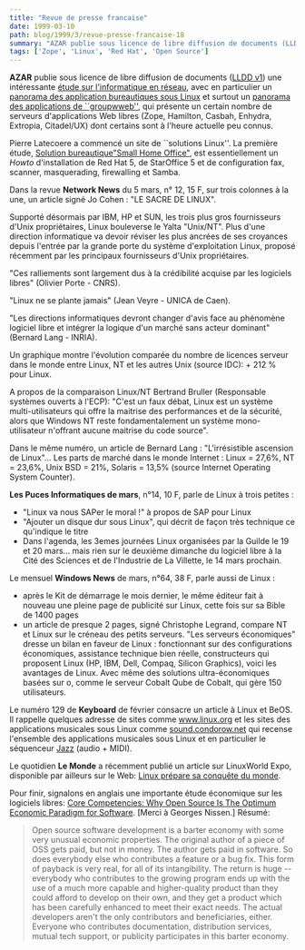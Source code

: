 ```yaml
---
title: "Revue de presse francaise"
date: 1999-03-10
path: blog/1999/3/revue-presse-francaise-18
summary: "AZAR publie sous licence de libre diffusion de documents (LLDD v1) une intéressante étude sur l'informatique en réseau, avec en particulier un panorama des application bureautiques sous Linux et surtout un panorama des applications de ``groupwweb'', qui présente un certain nombre de serveurs d'applications Web libres (Zope, Hamilton, Casbah, Enhydra, Extropia, Citadel/UX) dont certains sont à l'heure actuelle peu connus."
tags: ['Zope', 'Linux', 'Red Hat', 'Open Source']
---
```


<P><B>AZAR</B> publie sous licence de libre diffusion de documents
(<A HREF="http://pauillac.inria.fr/~lang/licence/lldd.html">LLDD v1</A>)
une intéressante <A HREF="http://b.azar.fr/etude1/etude1.html">étude
sur l'informatique en réseau</A>, avec en particulier un
<A HREF="http://b.azar.fr/etude1/e1-linux/e1-bureautique/e1-bureautique.html">panorama des application bureautiques sous Linux</A> et surtout un
<A HREF="http://b.azar.fr/etude1/e1-linux/e1-groupweb1/e1-groupweb1.html">panorama des applications de ``groupwweb''</A>, qui présente un certain nombre
de serveurs d'applications Web libres (Zope, Hamilton, Casbah, Enhydra,
Extropia, Citadel/UX) dont certains sont à l'heure actuelle peu connus.
</P>

<P>
Pierre Latecoere a commencé un site de ``solutions Linux''. La première
étude, <A HREF="http://services.worldnet.net/pml/soho.html">Solution
bureautique"Small Home Office"</A>, est essentiellement un <EM>Howto</EM>
d'installation de Red Hat 5, de StarOffice 5 et de configuration fax,
scanner, masquerading, firewalling et Samba.
</P>

<P>Dans la revue <B>Network News</B> du 5 mars, n° 12, 15 F, sur trois colonnes à
la une, un article signé Jo Cohen : "LE SACRE DE LINUX".</P>

<P>Supporté désormais par IBM, HP et SUN, les trois plus gros fournisseurs
d'Unix propriétaires, Linux bouleverse le Yalta "Unix/NT".
Plus d'une direction informatique va devoir réviser les plus ancrées de
ses croyances depuis l'entrée par la grande porte du système
d'exploitation Linux, proposé récemment par les principaux fournisseurs
d'Unix propriétaires.</P>

<P>"Ces ralliements sont largement dus à la crédibilité acquise par les
logiciels libres" (Olivier Porte - CNRS).</P>

<P>"Linux ne se plante jamais" (Jean Veyre - UNICA de Caen).</P>

<P>"Les directions informatiques devront changer d'avis face au phénomène
logiciel libre et intégrer la logique d'un marché sans acteur
dominant" (Bernard Lang - INRIA).</P>

<P>Un graphique montre l'évolution comparée du nombre de licences serveur
dans le monde entre Linux, NT et les autres Unix (source IDC): + 212 %
pour Linux.</P>

<P>A propos de la comparaison Linux/NT Bertrand Bruller (Responsable
systèmes ouverts à l'ECP): "C'est un faux débat, Linux est un système
multi-utilisateurs qui offre la maitrise des performances et de la
sécurité, alors que Windows NT reste fondamentalement un système
mono-utilisateur n'offrant aucune maitrise du code source".</P>

<P>Dans le même numéro, un article de Bernard Lang : "L'irrésistible
ascension de Linux"...
Les parts de marché dans le monde Internet : Linux = 27,6%, NT = 23,6%,
Unix BSD = 21%, Solaris = 13,5% (source Internet Operating System
Counter).</P>

<P><B>Les Puces Informatiques de mars</B>, n°14, 10 F, parle de Linux à trois
petites :</P>

<UL>

<LI>"Linux va nous SAPer le moral !" à propos de SAP pour Linux
<LI>"Ajouter un disque dur sous Linux", qui décrit de façon très technique
ce qu'indique le titre
<LI>Dans l'agenda, les 3emes journées Linux organisées par la Guilde le
19 et 20 mars... mais rien sur le deuxième dimanche du logiciel libre à
la Cité des Sciences et de l'Industrie de La Villette, le 14 mars
prochain.
</UL>

<P>Le mensuel <B>Windows News</B> de mars, n°64, 38 F, parle aussi de Linux :</P>

<UL>

<LI>après le Kit de démarrage le mois dernier, le même éditeur fait à
nouveau une pleine page de publicité sur Linux, cette fois sur sa Bible
de 1400 pages
<LI>un article de presque 2 pages, signé Christophe Legrand, compare NT et
Linux sur le créneau des petits serveurs. "Les serveurs économiques"
dresse un bilan en faveur de Linux : fonctionnant sur des configurations
économiques, assistance technique bien réelle, constructeurs qui
proposent Linux (HP, IBM, Dell, Compaq, Silicon Graphics), voici les
avantages de Linux. Avec même des solutions ultra-économiques basées sur
o, comme le serveur Cobalt Qube de Cobalt, qui gère 150 utilisateurs.
</UL>

<P>Le numéro 129 de <B>Keyboard</B> de février consacre un
article à Linux et BeOS.  Il rappelle quelques adresse de
sites comme <A HREF="http://www.linux.org/">www.linux.org</A>
et les sites des applications musicales sous Linux comme <A HREF="http://sound.condorow.net/">sound.condorow.net</A> qui recense
l'ensemble des applications musicales sous Linux et en particulier le
séquenceur <A HREF="http://www.jazzware.com/">Jazz</A> (audio + MIDI).</P>

<P>
Le quotidien <B>Le Monde</B> a récemment publié un article
sur LinuxWorld Expo, disponible par ailleurs sur le Web: <A HREF="http://www.lemonde.fr/nvtechno/techno/linuxworld.html">Linux
prépare sa conquête du monde</A>.
</P>

<P>
Pour finir, signalons en anglais une importante étude économique sur
les logiciels libres: <A HREF="http://doxpara.netpedia.net/core.html">
Core Competencies: Why Open Source Is The Optimum Economic Paradigm for
Software</A>. [Merci à Georges Nissen.] Résumé:
</P>

<P>
<BLOCKQUOTE>
Open source software development is a barter economy with some very
unusual economic properties.  The original author of a piece of OSS gets
paid, but not in money.  The author gets paid in software.  So does
everybody else who contributes a feature or a bug fix.  This form of
payback is very real, for all of its intangibility.  The return is huge
-- everybody who contributes to the growing program ends up with the
use of a much more capable and higher-quality product than they could
afford to develop on their own, and they get a product which has been
carefully enhanced to meet their exact needs.  The actual developers
aren't the only contributors and beneficiaries, either.  Everyone who
contributes documentation, distribution services, mutual tech support,
or publicity participates in this barter economy.
</BLOCKQUOTE>
</P>


